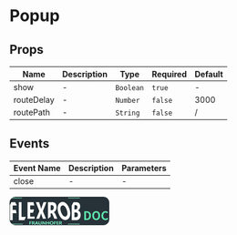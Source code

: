 # Popup

## Props

<!-- @vuese:Popup:props:start -->
|Name|Description|Type|Required|Default|
|---|---|---|---|---|
|show|-|`Boolean`|`true`|-|
|routeDelay|-|`Number`|`false`|3000|
|routePath|-|`String`|`false`|/|

<!-- @vuese:Popup:props:end -->


## Events

<!-- @vuese:Popup:events:start -->
|Event Name|Description|Parameters|
|---|---|---|
|close|-|-|

<!-- @vuese:Popup:events:end -->


[![Button Shield]][Shield]


<!---------------------------------------------------------------------------->

[Button Shield]: ../../assets/images/FlexRob%20Views/logo.png

[Shield]: https://ihebmrabet0.github.io/FlexRob_Doc


